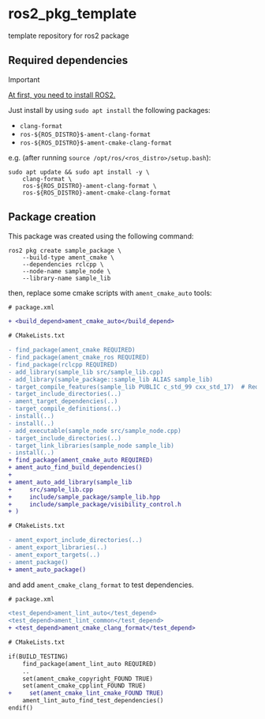 # ros2_pkg_template

template repository for ros2 package

## Required dependencies

> [!IMPORTANT]
> [At first, you need to install ROS2.](https://docs.ros.org/en/jazzy/Installation.html)

Just install by using `sudo apt install` the following packages:

- `clang-format`
- `ros-${ROS_DISTRO}$-ament-clang-format`
- `ros-${ROS_DISTRO}$-ament-cmake-clang-format`

e.g. (after running `source /opt/ros/<ros_distro>/setup.bash`):

```shell
sudo apt update && sudo apt install -y \
    clang-format \
    ros-${ROS_DISTRO}-ament-clang-format \
    ros-${ROS_DISTRO}-ament-cmake-clang-format
```

## Package creation

This package was created using the following command:

```shell
ros2 pkg create sample_package \
    --build-type ament_cmake \
    --dependencies rclcpp \
    --node-name sample_node \
    --library-name sample_lib
```

then, replace some cmake scripts with `ament_cmake_auto` tools:

```diff
# package.xml

+ <build_depend>ament_cmake_auto</build_depend>
```

```diff
# CMakeLists.txt

- find_package(ament_cmake REQUIRED)
- find_package(ament_cmake_ros REQUIRED)
- find_package(rclcpp REQUIRED)
- add_library(sample_lib src/sample_lib.cpp)
- add_library(sample_package::sample_lib ALIAS sample_lib)
- target_compile_features(sample_lib PUBLIC c_std_99 cxx_std_17)  # Require C99 and C++17
- target_include_directories(..)
- ament_target_dependencies(..)
- target_compile_definitions(..)
- install(..)
- install(..)
- add_executable(sample_node src/sample_node.cpp)
- target_include_directories(..)
- target_link_libraries(sample_node sample_lib)
- install(..)
+ find_package(ament_cmake_auto REQUIRED)
+ ament_auto_find_build_dependencies()
+
+ ament_auto_add_library(sample_lib
+     src/sample_lib.cpp
+     include/sample_package/sample_lib.hpp
+     include/sample_package/visibility_control.h
+ )
```

```diff
# CMakeLists.txt

- ament_export_include_directories(..)
- ament_export_libraries(..)
- ament_export_targets(..)
- ament_package()
+ ament_auto_package()
```

and add `ament_cmake_clang_format` to test dependencies.

```diff
# package.xml

<test_depend>ament_lint_auto</test_depend>
<test_depend>ament_lint_common</test_depend>
+ <test_depend>ament_cmake_clang_format</test_depend>
```

```diff
# CMakeLists.txt

if(BUILD_TESTING)
    find_package(ament_lint_auto REQUIRED)
    ..
    set(ament_cmake_copyright_FOUND TRUE)
    set(ament_cmake_cpplint_FOUND TRUE)
+     set(ament_cmake_lint_cmake_FOUND TRUE)
    ament_lint_auto_find_test_dependencies()
endif()
```
